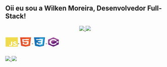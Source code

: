 ## Oii eu sou a Wilken Moreira, Desenvolvedor Full-Stack!
<div align="center">
  <a href="https://github.com/Wilkennn">
  <img height="180em" src="https://github-readme-stats.vercel.app/api?username=Wilkennn&show_icons=true&theme=dracula&include_all_commits=true&count_private=true"/>
  <img height="180em" src="https://github-readme-stats.vercel.app/api/top-langs/?username=Wilkennn&layout=compact&langs_count=7&theme=dracula"/>
</div>
<div style="display: inline_block"><br>
  <img align="center" alt="Wilken-Js" height="30" width="40" src="https://raw.githubusercontent.com/devicons/devicon/master/icons/javascript/javascript-plain.svg">
  <img align="center" alt="Wilken-HTML" height="30" width="40" src="https://raw.githubusercontent.com/devicons/devicon/master/icons/html5/html5-original.svg">
  <img align="center" alt="Wilken-CSS" height="30" width="40" src="https://raw.githubusercontent.com/devicons/devicon/master/icons/css3/css3-original.svg">
  <img align="center" alt="Wilken-Csharp" height="30" width="40" src="https://raw.githubusercontent.com/devicons/devicon/master/icons/csharp/csharp-original.svg">
</div>
  
  ##
 
<div> 
  <a href = "mailto:wilken.henrique2513@gmail.com"><img src="https://img.shields.io/badge/-Gmail-%23333?style=for-the-badge&logo=gmail&logoColor=red" target="_blank">     </a>
  <a href="https://www.linkedin.com/in/wilken-moreira-b76a58206" target="_blank"><img src="https://img.shields.io/badge/-LinkedIn-%230077B5?style=for-the-badge&logo=linkedin&logoColor=white" target="_blank"></a> 
</div>
